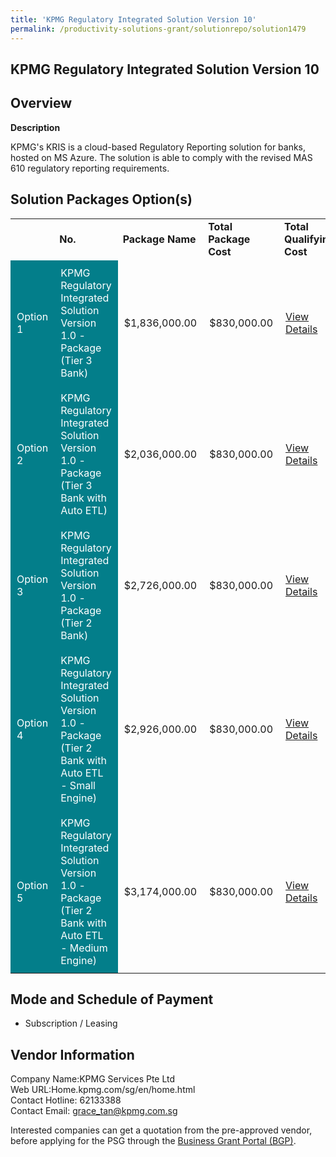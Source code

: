 ```yaml
---
title: 'KPMG Regulatory Integrated Solution Version 10'
permalink: /productivity-solutions-grant/solutionrepo/solution1479
---
```


## KPMG Regulatory Integrated Solution Version 10

## Overview

**Description**

KPMG's KRIS is a cloud-based Regulatory Reporting solution for banks, hosted on MS Azure. The solution is able to comply with the revised MAS 610 regulatory reporting requirements. 

## Solution Packages Option(s)

<table>
<th>
<td><b>No.</b></td>
<td><b>Package Name</b></td>
<td><b>Total Package Cost</b></td>
<td><b>Total Qualifying Cost</b></td>
<td><b>Solution Details</b></td>
</th>
<tr>
<td style='padding: 10px; background-color: #037E8A; color: #FFFFFF;'>Option 1</td>
<td style='padding: 10px; background-color: #037E8A; color: #FFFFFF;'>KPMG Regulatory Integrated Solution Version 1.0 - Package (Tier 3 Bank)</td>
<td style='padding: 10px;'>$1,836,000.00</td>
<td style='padding: 10px;'>$830,000.00</td>
<td style='padding: 10px;'><a href='https://www.gobusiness.gov.sg/images/psg/Desensitised_KPMG_Annex_3_Part_1.pdf' target='_blank'>View Details</a></td>
</tr>
<tr>
<td style='padding: 10px; background-color: #037E8A; color: #FFFFFF;'>Option 2</td>
<td style='padding: 10px; background-color: #037E8A; color: #FFFFFF;'>KPMG Regulatory Integrated Solution Version 1.0 - Package (Tier 3 Bank with Auto ETL)</td>
<td style='padding: 10px;'>$2,036,000.00</td>
<td style='padding: 10px;'>$830,000.00</td>
<td style='padding: 10px;'><a href='https://www.gobusiness.gov.sg/images/psg/Desensitised_KPMG_Annex_3_Part_2.pdf' target='_blank'>View Details</a></td>
</tr>
<tr>
<td style='padding: 10px; background-color: #037E8A; color: #FFFFFF;'>Option 3</td>
<td style='padding: 10px; background-color: #037E8A; color: #FFFFFF;'>KPMG Regulatory Integrated Solution Version 1.0 - Package (Tier 2 Bank)</td>
<td style='padding: 10px;'>$2,726,000.00</td>
<td style='padding: 10px;'>$830,000.00</td>
<td style='padding: 10px;'><a href='https://www.gobusiness.gov.sg/images/psg/Desensitised_KPMG_Annex_3_Part_3.pdf' target='_blank'>View Details</a></td>
</tr>
<tr>
<td style='padding: 10px; background-color: #037E8A; color: #FFFFFF;'>Option 4</td>
<td style='padding: 10px; background-color: #037E8A; color: #FFFFFF;'>KPMG Regulatory Integrated Solution Version 1.0 - Package (Tier 2 Bank with Auto ETL - Small Engine)</td>
<td style='padding: 10px;'>$2,926,000.00</td>
<td style='padding: 10px;'>$830,000.00</td>
<td style='padding: 10px;'><a href='https://www.gobusiness.gov.sg/images/psg/Desensitised_KPMG_Annex_3_Part_4.pdf' target='_blank'>View Details</a></td>
</tr>
<tr>
<td style='padding: 10px; background-color: #037E8A; color: #FFFFFF;'>Option 5</td>
<td style='padding: 10px; background-color: #037E8A; color: #FFFFFF;'>KPMG Regulatory Integrated Solution Version 1.0 - Package (Tier 2 Bank with Auto ETL - Medium Engine)</td>
<td style='padding: 10px;'>$3,174,000.00</td>
<td style='padding: 10px;'>$830,000.00</td>
<td style='padding: 10px;'><a href='https://www.gobusiness.gov.sg/images/psg/Desensitised_KPMG_Annex_3_Part_5.pdf' target='_blank'>View Details</a></td>
</tr>
</table>

## Mode and Schedule of Payment

 - Subscription / Leasing

## Vendor Information

 Company Name:KPMG Services Pte Ltd<br>Web URL:Home.kpmg.com/sg/en/home.html<br>Contact Hotline: 62133388<br>Contact Email: grace_tan@kpmg.com.sg<br>

Interested companies can get a quotation from the pre-approved vendor, before applying for the PSG through the <a href='https://www.businessgrants.gov.sg/' target='_blank' rel='noopener'>Business Grant Portal (BGP)</a>.

<script src="/jquery/resize-tables.js"></script>
